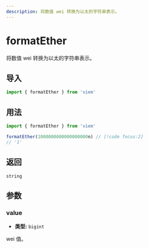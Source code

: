 ```yaml
---
description: 将数值 wei 转换为以太的字符串表示。
---
```


# formatEther

将数值 wei 转换为以太的字符串表示。

## 导入

```ts
import { formatEther } from 'viem'
```

## 用法

```ts
import { formatEther } from 'viem'

formatEther(1000000000000000000n) // [!code focus:2]
// '1'
```

## 返回

`string`

## 参数

### value

- **类型:** `bigint`

wei 值。